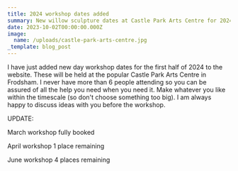 ```yaml
---
title: 2024 workshop dates added
summary: New willow sculpture dates at Castle Park Arts Centre for 2024
date: 2023-10-02T00:00:00.000Z
image:
  name: /uploads/castle-park-arts-centre.jpg
_template: blog_post
---
```


I have just added new day workshop dates for the first half of 2024 to the website. These will be held at the popular Castle Park Arts Centre in Frodsham. I never have more than 6 people attending so you can be assured of all the help you need when you need it. Make whatever you like within the timescale (so don't choose something too big). I am always happy to discuss ideas with you before the workshop.

UPDATE:

March workshop fully booked

April workshop 1 place remaining

June workshop 4 places remaining
